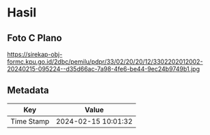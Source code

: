 # Hasil

## Foto C Plano

https://sirekap-obj-formc.kpu.go.id/2dbc/pemilu/pdpr/33/02/20/20/12/3302202012002-20240215-095224--d35d66ac-7a98-4fe6-be44-9ec24b9749b1.jpg


## Metadata

| Key        | Value               |
| ---------- | ------------------- |
| Time Stamp | 2024-02-15 10:01:32 |



